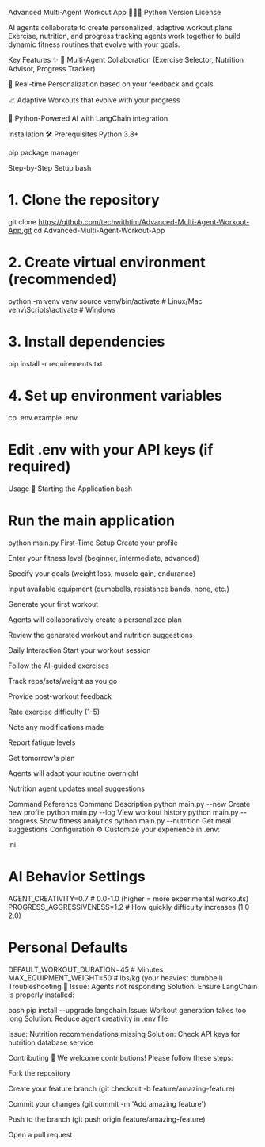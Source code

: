 Advanced Multi-Agent Workout App 🏋️‍♂️🤖
Python Version
License

AI agents collaborate to create personalized, adaptive workout plans
Exercise, nutrition, and progress tracking agents work together to build dynamic fitness routines that evolve with your goals.

Key Features ✨
🤖 Multi-Agent Collaboration (Exercise Selector, Nutrition Advisor, Progress Tracker)

🎯 Real-time Personalization based on your feedback and goals

📈 Adaptive Workouts that evolve with your progress

🚀 Python-Powered AI with LangChain integration

Installation 🛠️
Prerequisites
Python 3.8+

pip package manager

Step-by-Step Setup
bash
# 1. Clone the repository
git clone https://github.com/techwithtim/Advanced-Multi-Agent-Workout-App.git
cd Advanced-Multi-Agent-Workout-App

# 2. Create virtual environment (recommended)
python -m venv venv
source venv/bin/activate  # Linux/Mac
venv\Scripts\activate     # Windows

# 3. Install dependencies
pip install -r requirements.txt

# 4. Set up environment variables
cp .env.example .env
# Edit .env with your API keys (if required)
Usage 🚀
Starting the Application
bash
# Run the main application
python main.py
First-Time Setup
Create your profile

Enter your fitness level (beginner, intermediate, advanced)

Specify your goals (weight loss, muscle gain, endurance)

Input available equipment (dumbbells, resistance bands, none, etc.)

Generate your first workout

Agents will collaboratively create a personalized plan

Review the generated workout and nutrition suggestions

Daily Interaction
Start your workout session

Follow the AI-guided exercises

Track reps/sets/weight as you go

Provide post-workout feedback

Rate exercise difficulty (1-5)

Note any modifications made

Report fatigue levels

Get tomorrow's plan

Agents will adapt your routine overnight

Nutrition agent updates meal suggestions

Command Reference
Command	Description
python main.py --new	Create new profile
python main.py --log	View workout history
python main.py --progress	Show fitness analytics
python main.py --nutrition	Get meal suggestions
Configuration ⚙️
Customize your experience in .env:

ini
# AI Behavior Settings
AGENT_CREATIVITY=0.7        # 0.0-1.0 (higher = more experimental workouts)
PROGRESS_AGGRESSIVENESS=1.2 # How quickly difficulty increases (1.0-2.0)

# Personal Defaults
DEFAULT_WORKOUT_DURATION=45 # Minutes
MAX_EQUIPMENT_WEIGHT=50     # lbs/kg (your heaviest dumbbell)
Troubleshooting 🔧
Issue: Agents not responding
Solution: Ensure LangChain is properly installed:

bash
pip install --upgrade langchain
Issue: Workout generation takes too long
Solution: Reduce agent creativity in .env file

Issue: Nutrition recommendations missing
Solution: Check API keys for nutrition database service

Contributing 🤝
We welcome contributions! Please follow these steps:

Fork the repository

Create your feature branch (git checkout -b feature/amazing-feature)

Commit your changes (git commit -m 'Add amazing feature')

Push to the branch (git push origin feature/amazing-feature)

Open a pull request

